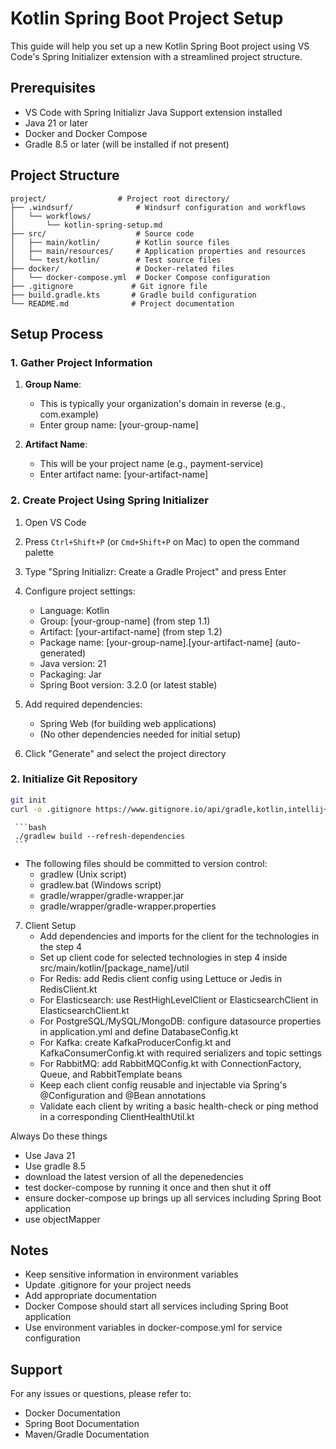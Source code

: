 # Kotlin Spring Boot Project Setup

This guide will help you set up a new Kotlin Spring Boot project using VS Code's Spring Initializer extension with a streamlined project structure.

## Prerequisites

- VS Code with Spring Initializr Java Support extension installed
- Java 21 or later
- Docker and Docker Compose
- Gradle 8.5 or later (will be installed if not present)

## Project Structure

```
project/                # Project root directory/
├── .windsurf/              # Windsurf configuration and workflows
│   └── workflows/
│       └── kotlin-spring-setup.md
├── src/                    # Source code
│   ├── main/kotlin/        # Kotlin source files
│   ├── main/resources/     # Application properties and resources
│   └── test/kotlin/        # Test source files
├── docker/                 # Docker-related files
│   └── docker-compose.yml  # Docker Compose configuration
├── .gitignore             # Git ignore file
├── build.gradle.kts       # Gradle build configuration
└── README.md              # Project documentation
```

## Setup Process

### 1. Gather Project Information

1. **Group Name**: 
   - This is typically your organization's domain in reverse (e.g., com.example)
   - Enter group name: [your-group-name]

2. **Artifact Name**: 
   - This will be your project name (e.g., payment-service)
   - Enter artifact name: [your-artifact-name]

### 2. Create Project Using Spring Initializer

1. Open VS Code
2. Press `Ctrl+Shift+P` (or `Cmd+Shift+P` on Mac) to open the command palette
3. Type "Spring Initializr: Create a Gradle Project" and press Enter
4. Configure project settings:
   - Language: Kotlin
   - Group: [your-group-name] (from step 1.1)
   - Artifact: [your-artifact-name] (from step 1.2)
   - Package name: [your-group-name].[your-artifact-name] (auto-generated)
   - Java version: 21
   - Packaging: Jar
   - Spring Boot version: 3.2.0 (or latest stable)

5. Add required dependencies:
   - Spring Web (for building web applications)
   - (No other dependencies needed for initial setup)

6. Click "Generate" and select the project directory

### 2. Initialize Git Repository

```bash
git init
curl -o .gitignore https://www.gitignore.io/api/gradle,kotlin,intellij+all,visualstudiocode
```
     ```bash
     ./gradlew build --refresh-dependencies
     ```
   - The following files should be committed to version control:
     - gradlew (Unix script)
     - gradlew.bat (Windows script)
     - gradle/wrapper/gradle-wrapper.jar
     - gradle/wrapper/gradle-wrapper.properties

7. Client Setup
   - Add dependencies and imports for the client for the technologies in the step 4
   - Set up client code for selected technologies in step 4 inside src/main/kotlin/[package_name]/util
   - For Redis: add Redis client config using Lettuce or Jedis in RedisClient.kt
   - For Elasticsearch: use RestHighLevelClient or ElasticsearchClient in ElasticsearchClient.kt
   - For PostgreSQL/MySQL/MongoDB: configure datasource properties in application.yml and define DatabaseConfig.kt
   - For Kafka: create KafkaProducerConfig.kt and KafkaConsumerConfig.kt with required serializers and topic settings
   - For RabbitMQ: add RabbitMQConfig.kt with ConnectionFactory, Queue, and RabbitTemplate beans
   - Keep each client config reusable and injectable via Spring's @Configuration and @Bean annotations
   - Validate each client by writing a basic health-check or ping method in a corresponding ClientHealthUtil.kt

   
Always Do these things
   - Use Java 21
   - Use gradle 8.5
   - download the latest version of all the depenedencies
   - test docker-compose by running it once and then shut it off
   - ensure docker-compose up brings up all services including Spring Boot application
   - use objectMapper


## Notes
- Keep sensitive information in environment variables
- Update .gitignore for your project needs
- Add appropriate documentation
- Docker Compose should start all services including Spring Boot application
- Use environment variables in docker-compose.yml for service configuration

## Support
For any issues or questions, please refer to:
- Docker Documentation
- Spring Boot Documentation
- Maven/Gradle Documentation